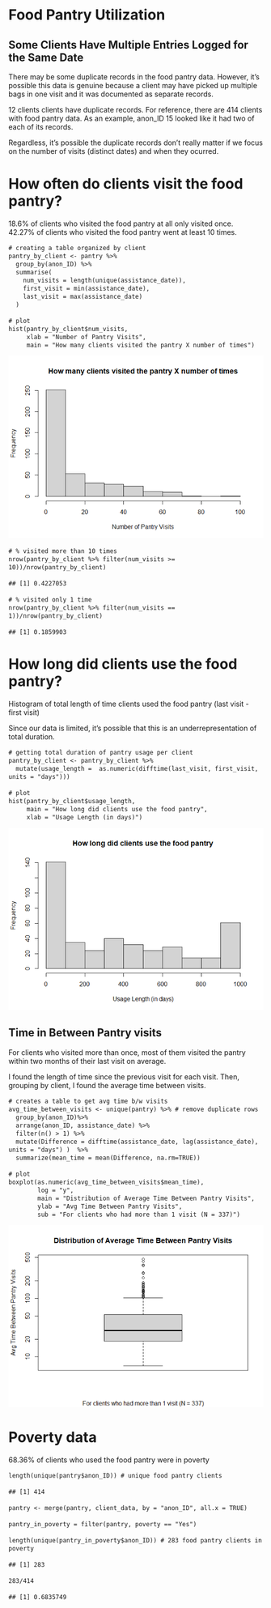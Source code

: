 Food Pantry Utilization
=======================

Some Clients Have Multiple Entries Logged for the Same Date
-----------------------------------------------------------

There may be some duplicate records in the food pantry data. However,
it’s possible this data is genuine because a client may have picked up
multiple bags in one visit and it was documented as separate records.

12 clients clients have duplicate records. For reference, there are 414
clients with food pantry data. As an example, anon\_ID 15 looked like it
had two of each of its records.

Regardless, it’s possible the duplicate records don’t really matter if
we focus on the number of visits (distinct dates) and when they ocurred.

How often do clients visit the food pantry?
===========================================

18.6% of clients who visited the food pantry at all only visited once.  
42.27% of clients who visited the food pantry went at least 10 times.

    # creating a table organized by client
    pantry_by_client <- pantry %>%
      group_by(anon_ID) %>%
      summarise(
        num_visits = length(unique(assistance_date)), 
        first_visit = min(assistance_date),
        last_visit = max(assistance_date)
      ) 

    # plot
    hist(pantry_by_client$num_visits,
         xlab = "Number of Pantry Visits",
         main = "How many clients visited the pantry X number of times")

![](Food_Pantry_Utilization_files/figure-markdown_strict/unnamed-chunk-4-1.png)

    # % visited more than 10 times
    nrow(pantry_by_client %>% filter(num_visits >= 10))/nrow(pantry_by_client)

    ## [1] 0.4227053

    # % visited only 1 time
    nrow(pantry_by_client %>% filter(num_visits == 1))/nrow(pantry_by_client)

    ## [1] 0.1859903

How long did clients use the food pantry?
=========================================

Histogram of total length of time clients used the food pantry (last
visit - first visit)

Since our data is limited, it’s possible that this is an
underrepresentation of total duration.

    # getting total duration of pantry usage per client
    pantry_by_client <- pantry_by_client %>%
      mutate(usage_length =  as.numeric(difftime(last_visit, first_visit, units = "days")))

    # plot
    hist(pantry_by_client$usage_length,
         main = "How long did clients use the food pantry",
         xlab = "Usage Length (in days)")

![](Food_Pantry_Utilization_files/figure-markdown_strict/unnamed-chunk-5-1.png)

Time in Between Pantry visits
-----------------------------

For clients who visited more than once, most of them visited the pantry
within two months of their last visit on average.

I found the length of time since the previous visit for each visit.
Then, grouping by client, I found the average time between visits.

    # creates a table to get avg time b/w visits
    avg_time_between_visits <- unique(pantry) %>% # remove duplicate rows 
      group_by(anon_ID)%>%  
      arrange(anon_ID, assistance_date) %>%
      filter(n() > 1) %>%
      mutate(Difference = difftime(assistance_date, lag(assistance_date), units = "days") )  %>%
      summarize(mean_time = mean(Difference, na.rm=TRUE)) 

    # plot
    boxplot(as.numeric(avg_time_between_visits$mean_time), 
            log = "y",
            main = "Distribution of Average Time Between Pantry Visits",
            ylab = "Avg Time Between Pantry Visits",
            sub = "For clients who had more than 1 visit (N = 337)")

![](Food_Pantry_Utilization_files/figure-markdown_strict/unnamed-chunk-6-1.png)

Poverty data
============

68.36% of clients who used the food pantry were in poverty

    length(unique(pantry$anon_ID)) # unique food pantry clients

    ## [1] 414

    pantry <- merge(pantry, client_data, by = "anon_ID", all.x = TRUE)

    pantry_in_poverty = filter(pantry, poverty == "Yes")

    length(unique(pantry_in_poverty$anon_ID)) # 283 food pantry clients in poverty

    ## [1] 283

    283/414

    ## [1] 0.6835749
